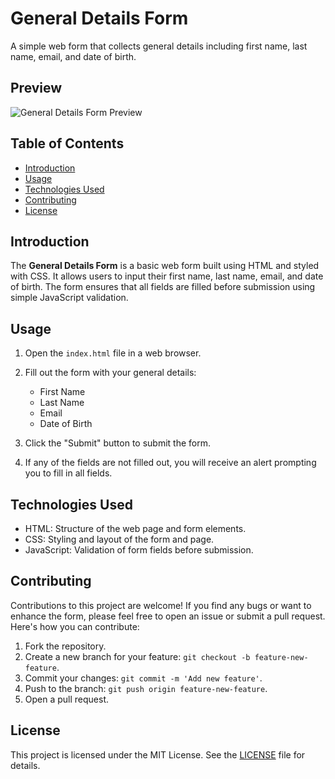 # General Details Form

A simple web form that collects general details including first name, last name, email, and date of birth.

## Preview

![General Details Form Preview](screenshot.png)

## Table of Contents

- [Introduction](#introduction)
- [Usage](#usage)
- [Technologies Used](#technologies-used)
- [Contributing](#contributing)
- [License](#license)

## Introduction

The **General Details Form** is a basic web form built using HTML and styled with CSS. It allows users to input their first name, last name, email, and date of birth. The form ensures that all fields are filled before submission using simple JavaScript validation.

## Usage

1. Open the `index.html` file in a web browser.

2. Fill out the form with your general details:

   - First Name
   - Last Name
   - Email
   - Date of Birth

3. Click the "Submit" button to submit the form.

4. If any of the fields are not filled out, you will receive an alert prompting you to fill in all fields.

## Technologies Used

- HTML: Structure of the web page and form elements.
- CSS: Styling and layout of the form and page.
- JavaScript: Validation of form fields before submission.

## Contributing

Contributions to this project are welcome! If you find any bugs or want to enhance the form, please feel free to open an issue or submit a pull request. Here's how you can contribute:

1. Fork the repository.
2. Create a new branch for your feature: `git checkout -b feature-new-feature`.
3. Commit your changes: `git commit -m 'Add new feature'`.
4. Push to the branch: `git push origin feature-new-feature`.
5. Open a pull request.

## License

This project is licensed under the MIT License. See the [LICENSE](LICENSE) file for details.
